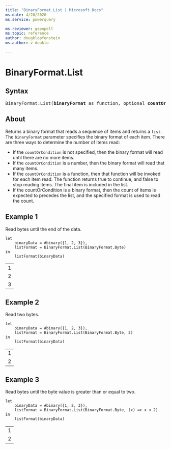 ```yaml
---
title: "BinaryFormat.List | Microsoft Docs"
ms.date: 4/20/2020
ms.service: powerquery

ms.reviewer: gepopell
ms.topic: reference
author: dougklopfenstein
ms.author: v-douklo

---
```

# BinaryFormat.List

## Syntax

<pre>
BinaryFormat.List(<b>binaryFormat</b> as function, optional <b>countOrCondition</b> as any) as function
</pre> 
  
## About  
Returns a binary format that reads a sequence of items and returns a `list`. The `binaryFormat` parameter specifies the binary format of each item. There are three ways to determine the number of items read: <ul><li>If the <code>countOrCondition</code> is not specified, then the binary format will read until there are no more items.</li><li>If the <code>countOrCondition</code> is a number, then the binary format will read that many items.</li><li>If the <code>countOrCondition</code> is a function, then that function will be invoked for each item read. The function returns true to continue, and false to stop reading items. The final item is included in the list.</li><li>If the countOrCondition is a binary format, then the count of items is expected to precedes the list, and the specified format is used to read the count.</li></ul>

## Example 1
Read bytes until the end of the data.

```powerquery-m
let
    binaryData = #binary({1, 2, 3}),
    listFormat = BinaryFormat.List(BinaryFormat.Byte)
in
    listFormat(binaryData)
```

<table> <tr><td>1</td></tr> <tr><td>2</td></tr> <tr><td>3</td></tr> </table>

## Example 2
Read two bytes.

```powerquery-m
let
    binaryData = #binary({1, 2, 3}),
    listFormat = BinaryFormat.List(BinaryFormat.Byte, 2)
in
    listFormat(binaryData)
```

<table> <tr><td>1</td></tr> <tr><td>2</td></tr> </table>

## Example 3
Read bytes until the byte value is greater than or equal to two.

```powerquery-m
let
    binaryData = #binary({1, 2, 3}),
    listFormat = BinaryFormat.List(BinaryFormat.Byte, (x) => x < 2)
in
    listFormat(binaryData)
```

<table> <tr><td>1</td></tr> <tr><td>2</td></tr> </table>
